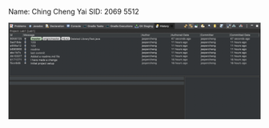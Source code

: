 Name: Ching Cheng Yai
SID: 2069 5512

![Image of Yaktocat](https://github.com/jasper1005/comp3111-lab1-2020s/blob/master/Screenshot.png)
